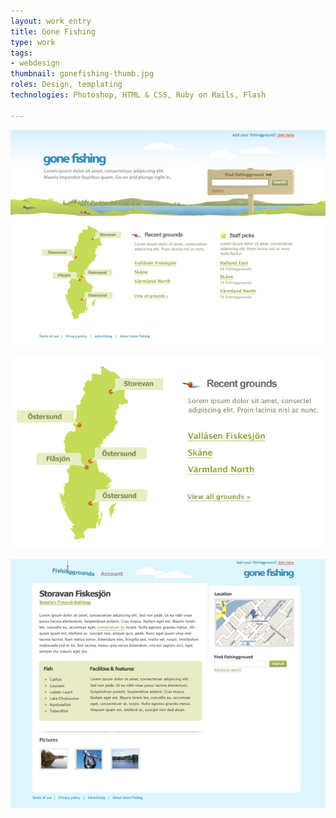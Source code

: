 ```yaml
---
layout: work_entry
title: Gone Fishing
type: work
tags:
- webdesign
thumbnail: gonefishing-thumb.jpg
roles: Design, templating
technologies: Photoshop, HTML & CSS, Ruby on Rails, Flash

---
```


<p><img src="/assets/images/work/2010-06-15_gone_fishing_1.jpg" class="illustration" title="Screenshot 1" alt="Screenshot 1" /></p>

<p><img src="/assets/images/work/2010-06-15_gone_fishing_2.jpg" class="illustration" title="Screenshot 2" alt="Screenshot 2" /></p>

<p><img src="/assets/images/work/2010-06-15_gone_fishing_3.jpg" class="illustration" title="Screenshot 3" alt="Screenshot 3" /></p>

